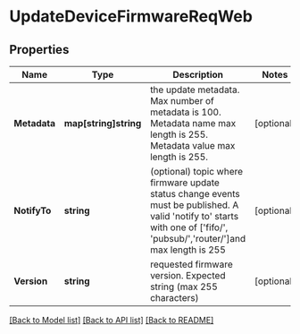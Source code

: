 # UpdateDeviceFirmwareReqWeb

## Properties

Name | Type | Description | Notes
------------ | ------------- | ------------- | -------------
**Metadata** | **map[string]string** | the update metadata. Max number of metadata is 100. Metadata name max length is 255. Metadata value max length is 255. | [optional] 
**NotifyTo** | **string** | (optional) topic where firmware update status change events must be published. A valid &#39;notify to&#39; starts with one of [&#39;fifo/&#39;, &#39;pubsub/&#39;,&#39;router/&#39;]and max length is 255 | [optional] 
**Version** | **string** | requested firmware version. Expected string (max 255 characters) | [optional] 

[[Back to Model list]](../README.md#documentation-for-models) [[Back to API list]](../README.md#documentation-for-api-endpoints) [[Back to README]](../README.md)


